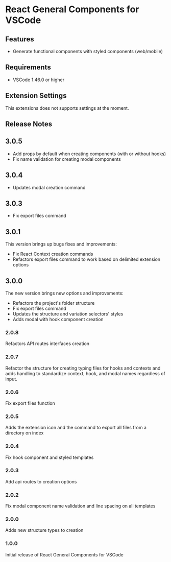 # React General Components for VSCode

## Features

- Generate functional components with styled components (web/mobile)

## Requirements

- VSCode 1.46.0 or higher

## Extension Settings

This extensions does not supports settings at the moment.

## Release Notes

## 3.0.5

- Add props by default when creating components (with or without hooks)
- Fix name validation for creating modal components

## 3.0.4

- Updates modal creation command

## 3.0.3

- Fix export files command

## 3.0.1

This version brings up bugs fixes and improvements:

- Fix React Context creation commands
- Refactors export files command to work based on delimited extension options

## 3.0.0

The new version brings new options and improvements:

- Refactors the project's folder structure
- Fix export files command
- Updates the structure and variation selectors' styles
- Adds modal with hook component creation

### 2.0.8

Refactors API routes interfaces creation

### 2.0.7

Refactor the structure for creating typing files for hooks and contexts and adds handling to standardize context, hook, and modal names regardless of input.

### 2.0.6

Fix export files function

### 2.0.5

Adds the extension icon and the command to export all files from a directory on index

### 2.0.4

Fix hook component and styled templates

### 2.0.3

Add api routes to creation options

### 2.0.2

Fix modal component name validation and line spacing on all templates

### 2.0.0

Adds new structure types to creation

### 1.0.0

Initial release of React General Components for VSCode

